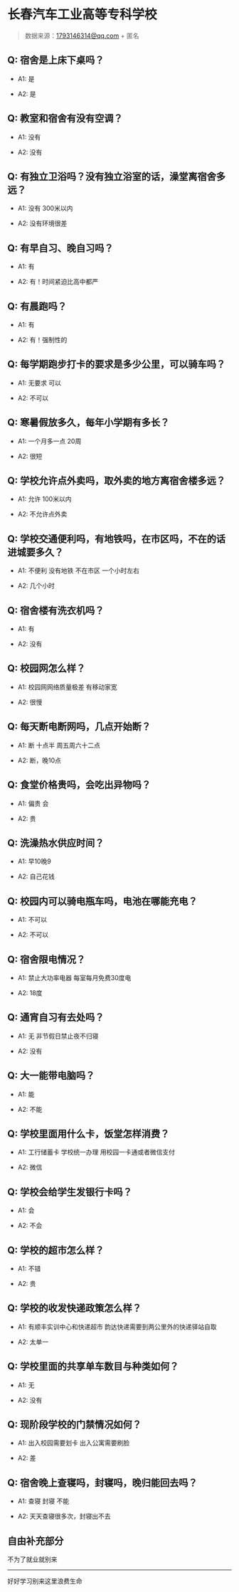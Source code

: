 # 长春汽车工业高等专科学校

> 数据来源：1793146314@qq.com + 匿名

## Q: 宿舍是上床下桌吗？

- A1: 是

- A2: 是

## Q: 教室和宿舍有没有空调？

- A1: 没有

- A2: 没有

## Q: 有独立卫浴吗？没有独立浴室的话，澡堂离宿舍多远？

- A1: 没有 300米以内

- A2: 没有环境很差

## Q: 有早自习、晚自习吗？

- A1: 有

- A2: 有！时间紧迫比高中都严

## Q: 有晨跑吗？

- A1: 有

- A2: 有！强制性的

## Q: 每学期跑步打卡的要求是多少公里，可以骑车吗？

- A1: 无要求 可以

- A2: 不可以

## Q: 寒暑假放多久，每年小学期有多长？

- A1: 一个月多一点 20周

- A2: 很短

## Q: 学校允许点外卖吗，取外卖的地方离宿舍楼多远？

- A1: 允许 100米以内

- A2: 不允许点外卖

## Q: 学校交通便利吗，有地铁吗，在市区吗，不在的话进城要多久？

- A1: 不便利 没有地铁 不在市区 一个小时左右

- A2: 几个小时

## Q: 宿舍楼有洗衣机吗？

- A1: 有

- A2: 没有

## Q: 校园网怎么样？

- A1: 校园网网络质量极差 有移动家宽

- A2: 很慢

## Q: 每天断电断网吗，几点开始断？

- A1: 断 十点半 周五周六十二点

- A2: 断，晚10点

## Q: 食堂价格贵吗，会吃出异物吗？

- A1: 偏贵 会

- A2: 贵

## Q: 洗澡热水供应时间？

- A1: 早10晚9

- A2: 自己花钱

## Q: 校园内可以骑电瓶车吗，电池在哪能充电？

- A1: 不可以

- A2: 不可以

## Q: 宿舍限电情况？

- A1: 禁止大功率电器 每室每月免费30度电

- A2: 18度

## Q: 通宵自习有去处吗？

- A1: 无 非节假日禁止夜不归寝

- A2: 没有

## Q: 大一能带电脑吗？

- A1: 能

- A2: 不能

## Q: 学校里面用什么卡，饭堂怎样消费？

- A1: 工行储蓄卡 学校统一办理 用校园一卡通或者微信支付

- A2: 微信

## Q: 学校会给学生发银行卡吗？

- A1: 会

- A2: 不会

## Q: 学校的超市怎么样？

- A1: 不错

- A2: 贵

## Q: 学校的收发快递政策怎么样？

- A1: 有顺丰实训中心和快递超市 韵达快递需要到两公里外的快递驿站自取

- A2: 太单一

## Q: 学校里面的共享单车数目与种类如何？

- A1: 无

- A2: 没有

## Q: 现阶段学校的门禁情况如何？

- A1: 出入校园需要划卡 出入公寓需要刷脸

- A2: 差

## Q: 宿舍晚上查寝吗，封寝吗，晚归能回去吗？

- A1: 查寝 封寝 不能

- A2: 天天查寝很多次，封寝出不去

## 自由补充部分

不为了就业就别来

***

好好学习别来这里浪费生命